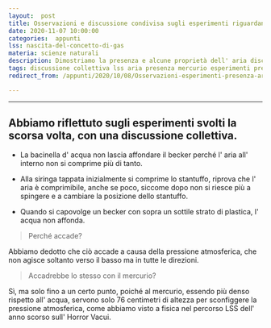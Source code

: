 ```yaml
---
layout:  post
title: Osservazioni e discussione condivisa sugli esperimenti riguardanti la presenza dell' aria
date: 2020-11-07 10:00:00
categories:  appunti
lss: nascita-del-concetto-di-gas
materia: scienze naturali
description: Dimostriamo la presenza e alcune proprietà dell' aria discutendo su alcuni esperimenti eseguiti nella lezione precedente. LSS sulla nascita dei gas.
tags: discussione collettiva lss aria presenza mercurio esperimenti pressione
redirect_from: /appunti/2020/10/08/Osservazioni-esperimenti-presenza-aria

---
```


---

## Abbiamo riflettuto sugli esperimenti svolti la scorsa volta, con una discussione collettiva. 

- La bacinella d' acqua non lascia affondare il becker perché l' aria all' interno non si comprime più di tanto.

- Alla siringa tappata inizialmente si comprime lo stantuffo, riprova che l' aria è comprimibile, anche se poco, siccome dopo non si riesce più a spingere e a cambiare la posizione dello stantuffo.

- Quando si capovolge un becker con sopra un sottile strato di plastica, l' acqua non affonda. 

> Perché accade?

Abbiamo dedotto che ciò accade a causa della pressione atmosferica, che non agisce soltanto verso il basso ma in tutte le direzioni.

> Accadrebbe lo stesso con il mercurio?

Sì, ma solo fino a un certo punto, poiché al mercurio, essendo più denso rispetto all' acqua, servono solo 76 centimetri di altezza per sconfiggere la pressione atmosferica, come abbiamo visto a fisica nel percorso LSS dell' anno scorso sull' Horror Vacui. 
